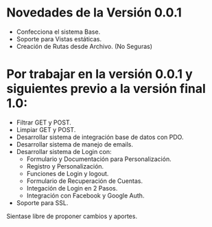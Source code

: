 # Novedades de la Versión 0.0.1

- Confecciona el sistema Base.
- Soporte para Vistas estáticas.
- Creación de Rutas desde Archivo. (No Seguras)

# Por trabajar en la versión 0.0.1 y siguientes previo a la versión final 1.0:
- Filtrar GET y POST.
- Limpiar GET y POST.
- Desarrollar sistema de integración base de datos con PDO.
- Desarrollar sistema de manejo de emails.
- Desarrollar sistema de Login con:
  - Formulario y Documentación para Personalización.
  - Registro y Personalización.
  - Funciones de Login y logout.
  - Formulario de Recuperación de Cuentas.
  - Integación de Login en 2 Pasos.
  - Integración con Facebook y Google Auth.
- Soporte para SSL.

Sientase libre de proponer cambios y aportes.
